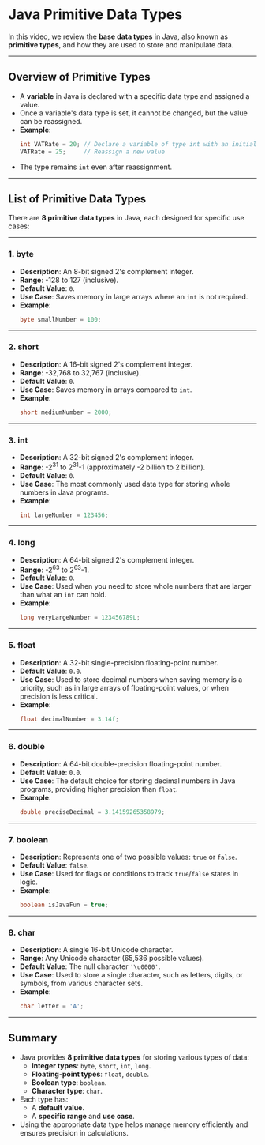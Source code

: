 # Java Primitive Data Types

In this video, we review the **base data types** in Java, also known as **primitive types**, and how they are used to store and manipulate data.

---

## Overview of Primitive Types

- A **variable** in Java is declared with a specific data type and assigned a value.
- Once a variable's data type is set, it cannot be changed, but the value can be reassigned.
- **Example**:
  ```java
  int VATRate = 20; // Declare a variable of type int with an initial value
  VATRate = 25;     // Reassign a new value
    ```
- The type remains `int` even after reassignment.

---

## List of Primitive Data Types

There are **8 primitive data types** in Java, each designed for specific use cases:

---

### 1. **byte**
- **Description**: An 8-bit signed 2's complement integer.
- **Range**: -128 to 127 (inclusive).
- **Default Value**: `0`.
- **Use Case**: Saves memory in large arrays where an `int` is not required.
- **Example**:
    ```java
    byte smallNumber = 100;
    ```

---

### 2. **short**
- **Description**: A 16-bit signed 2's complement integer.
- **Range**: -32,768 to 32,767 (inclusive).
- **Default Value**: `0`.
- **Use Case**: Saves memory in arrays compared to `int`.
- **Example**:
  ```java
  short mediumNumber = 2000;
    ```

---

### 3. **int**
- **Description**: A 32-bit signed 2's complement integer.
- **Range**: -2<sup>31</sup> to 2<sup>31</sup>-1 (approximately -2 billion to 2 billion).
- **Default Value**: `0`.
- **Use Case**: The most commonly used data type for storing whole numbers in Java programs.
- **Example**:
  ```java
  int largeNumber = 123456;
    ```

---

### 4. **long**
- **Description**: A 64-bit signed 2's complement integer.
- **Range**: -2<sup>63</sup> to 2<sup>63</sup>-1.
- **Default Value**: `0`.
- **Use Case**: Used when you need to store whole numbers that are larger than what an `int` can hold.
- **Example**:
    ```java
    long veryLargeNumber = 123456789L;
    ```

---

### 5. **float**
- **Description**: A 32-bit single-precision floating-point number.
- **Default Value**: `0.0`.
- **Use Case**: Used to store decimal numbers when saving memory is a priority, such as in large arrays of floating-point values, or when precision is less critical.
- **Example**:
  ```java
  float decimalNumber = 3.14f;
    ```

---

### 6. **double**
- **Description**: A 64-bit double-precision floating-point number.
- **Default Value**: `0.0`.
- **Use Case**: The default choice for storing decimal numbers in Java programs, providing higher precision than `float`.
- **Example**:
  ```java
  double preciseDecimal = 3.14159265358979;
    ```

---

### 7. **boolean**
- **Description**: Represents one of two possible values: `true` or `false`.
- **Default Value**: `false`.
- **Use Case**: Used for flags or conditions to track `true`/`false` states in logic.
- **Example**:
  ```java
  boolean isJavaFun = true;
    ```

---

### 8. **char**
- **Description**: A single 16-bit Unicode character.
- **Range**: Any Unicode character (65,536 possible values).
- **Default Value**: The null character `'\u0000'`.
- **Use Case**: Used to store a single character, such as letters, digits, or symbols, from various character sets.
- **Example**:
  ```java
  char letter = 'A';
    ```
---

## Summary

- Java provides **8 primitive data types** for storing various types of data:
  - **Integer types**: `byte`, `short`, `int`, `long`.
  - **Floating-point types**: `float`, `double`.
  - **Boolean type**: `boolean`.
  - **Character type**: `char`.
- Each type has:
  - A **default value**.
  - A **specific range** and **use case**.
- Using the appropriate data type helps manage memory efficiently and ensures precision in calculations.